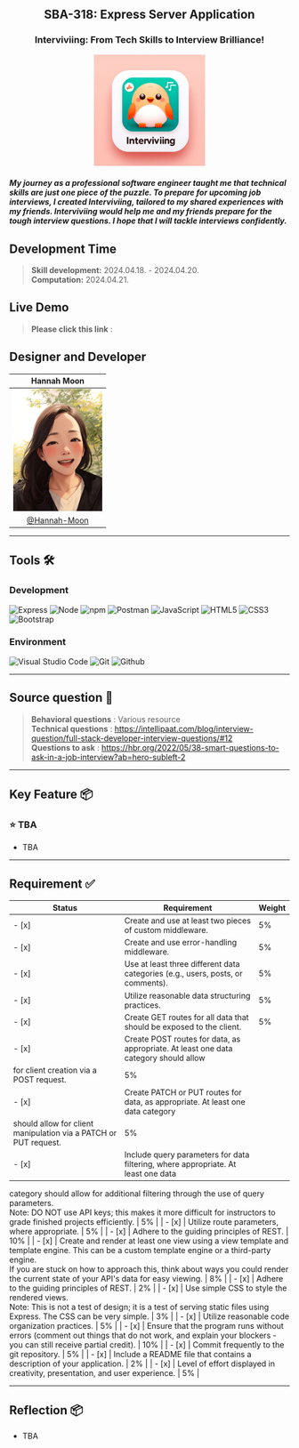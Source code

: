 <h2 align="center">
  SBA-318: Express Server Application <br/>
</h2>

<h3 align="center">
  Interviviing: From Tech Skills to Interview Brilliance!
</h3>

<div align="center">
<img width="200" alt="image" src="assets/Interviviing.jpeg">

<h5 align="left">
My journey as a professional software engineer taught me that technical skills are just one piece of the puzzle. To prepare for upcoming job interviews, I created Interviviing, tailored to my shared experiences with my friends. Interviviing would help me and my friends prepare for the tough interview questions. I hope that I will tackle interviews confidently.
</h5>
</div>

## Development Time
> **Skill development:** 2024.04.18. - 2024.04.20.<br>
> **Computation:** 2024.04.21.


## Live Demo

> **Please click this link** :
> 

## Designer and Developer

|      Hannah Moon       |                                                                                                                        
| :------------------------------------------------------------------------------: |  
|   <img width="160px" src="assets/Hannah_V01.jpg"/>    |  
|   [@Hannah-Moon](https://github.com/Hannah-Moon)   |   

---
## Tools 🛠️

### Development
![Express](https://img.shields.io/badge/Express%20js-000000?style=for-the-badge&logo=express&logoColor=white)
![Node](https://img.shields.io/badge/Node%20js-339933?style=for-the-badge&logo=nodedotjs&logoColor=white)
![npm](https://img.shields.io/badge/npm-CB3837?style=for-the-badge&logo=npm&logoColor=white)
![Postman](https://img.shields.io/badge/Postman-FF6C37?style=for-the-badge&logo=Postman&logoColor=white)
![JavaScript](https://img.shields.io/badge/JavaScript-F7DF1E?style=for-the-badge&logo=Javascript&logoColor=white)
![HTML5](https://img.shields.io/badge/html5-%23E34F26.svg?style=for-the-badge&logo=html5&logoColor=white)
![CSS3](https://img.shields.io/badge/css3-%231572B6.svg?style=for-the-badge&logo=css3&logoColor=white)
![Bootstrap](https://img.shields.io/badge/Bootstrap-7952B3?style=for-the-badge&logo=Bootstrap&logoColor=white)

### Environment
![Visual Studio Code](https://img.shields.io/badge/Visual%20Studio%20Code-007ACC?style=for-the-badge&logo=Visual%20Studio%20Code&logoColor=white)
![Git](https://img.shields.io/badge/Git-F05032?style=for-the-badge&logo=Git&logoColor=white)
![Github](https://img.shields.io/badge/GitHub-181717?style=for-the-badge&logo=GitHub&logoColor=white)             


---
## Source question 💬

> **Behavioral questions** : Various resource <br>
> **Technical questions** : https://intellipaat.com/blog/interview-question/full-stack-developer-interview-questions/#12 <br>
> **Questions to ask** : https://hbr.org/2022/05/38-smart-questions-to-ask-in-a-job-interview?ab=hero-subleft-2


---
## Key Feature 📦

### ⭐️ TBA
- TBA

---
## Requirement ✅

| Status    | Requirement                  | Weight    | 
|-----------|------------------------------|-----------|
| - [x]     | Create and use at least two pieces of custom middleware.| 5% |
| - [x]     | Create and use error-handling middleware. | 5% |
| - [x]     | Use at least three different data categories (e.g., users, posts, or comments). | 5% |
| - [x]     | Utilize reasonable data structuring practices. | 5% |
| - [x]     | Create GET routes for all data that should be exposed to the client. | 5% |
| - [x]     | Create POST routes for data, as appropriate. At least one data category should allow
for client creation via a POST request. | 5% |
| - [x]     | Create PATCH or PUT routes for data, as appropriate. At least one data category
should allow for client manipulation via a PATCH or PUT request. | 5% |
| - [x]     | Include query parameters for data filtering, where appropriate. At least one data
category should allow for additional filtering through the use of query parameters.<br>
Note: DO NOT use API keys; this makes it more difficult for instructors to grade
finished projects efficiently. | 5% |
| - [x]     | Utilize route parameters, where appropriate. | 5% |
| - [x]     | Adhere to the guiding principles of REST. | 10% |
| - [x]     | Create and render at least one view using a view template and template engine. This
can be a custom template engine or a third-party engine. <br>
If you are stuck on how to approach this, think about ways you could render the
current state of your API's data for easy viewing.  | 8% |
| - [x]     | Adhere to the guiding principles of REST. | 2% |
| - [x]     | Use simple CSS to style the rendered views. <br>
Note: This is not a test of design; it is a test of serving static files using Express. The
CSS can be very simple. | 3% |
| - [x]     | Utilize reasonable code organization practices. | 5% |
| - [x]     | Ensure that the program runs without errors (comment out things that do not work,
and explain your blockers - you can still receive partial credit). | 10% |
| - [x]     | Commit frequently to the git repository. | 5% |
| - [x]     | Include a README file that contains a description of your application. | 2% |
| - [x]     | Level of effort displayed in creativity, presentation, and user experience. | 5% |


---
## Reflection 📦
- TBA

